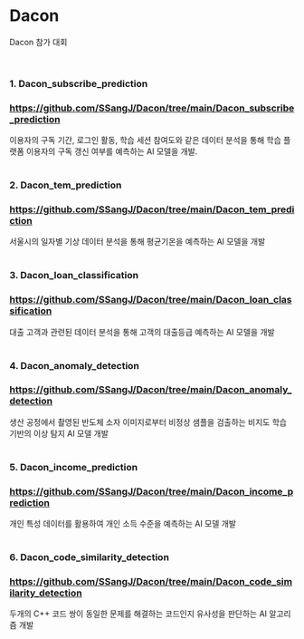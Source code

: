 # Dacon
Dacon 참가 대회

<br>

### 1. Dacon_subscribe_prediction
### https://github.com/SSangJ/Dacon/tree/main/Dacon_subscribe_prediction
이용자의 구독 기간, 로그인 활동, 학습 세션 참여도와 같은 데이터 분석을 통해 학습 플랫폼 이용자의 구독 갱신 여부를 예측하는 AI 모델을 개발.
<br>
<br>
### 2. Dacon_tem_prediction
### https://github.com/SSangJ/Dacon/tree/main/Dacon_tem_prediction
서울시의 일자별 기상 데이터 분석을 통해 평균기온을 예측하는 AI 모델을 개발
<br>
<br>
### 3. Dacon_loan_classification
### https://github.com/SSangJ/Dacon/tree/main/Dacon_loan_classification
대출 고객과 관련된 데이터 분석을 통해 고객의 대출등급 예측하는 AI 모델을 개발
<br>
<br>
### 4. Dacon_anomaly_detection
### https://github.com/SSangJ/Dacon/tree/main/Dacon_anomaly_detection
생산 공정에서 촬영된 반도체 소자 이미지로부터 비정상 샘플을 검출하는 비지도 학습 기반의 이상 탐지 AI 모델 개발
<br>
<br>
### 5. Dacon_income_prediction
### https://github.com/SSangJ/Dacon/tree/main/Dacon_income_prediction
개인 특성 데이터를 활용하여 개인 소득 수준을 예측하는 AI 모델 개발
<br>
<br>
### 6. Dacon_code_similarity_detection
### https://github.com/SSangJ/Dacon/tree/main/Dacon_code_similarity_detection
두개의 C++ 코드 쌍이 동일한 문제를 해결하는 코드인지 유사성을 판단하는 AI 알고리즘 개발
